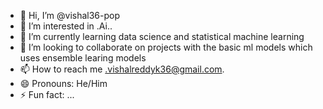 - 👋 Hi, I’m @vishal36-pop
- 👀 I’m interested in .Ai..
- 🌱 I’m currently learning data science and statistical machine learning
- 💞️ I’m looking to collaborate on projects with the basic ml models which uses ensemble learing models 
- 📫 How to reach me .vishalreddyk36@gmail.com.
- 😄 Pronouns: He/Him
- ⚡ Fun fact: ...

<!---
vishal36-pop/vishal36-pop is a ✨ special ✨ repository because its `README.md` (this file) appears on your GitHub profile.
You can click the Preview link to take a look at your changes.
--->
